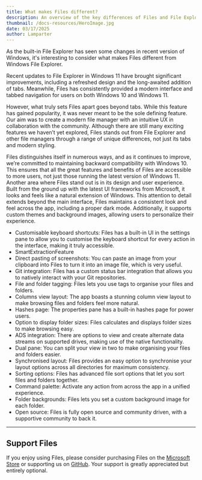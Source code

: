 ```yaml
---
title: What makes Files different?
description: An overview of the key differences of Files and File Explorer
thumbnail: /docs-resources/HeroImage.jpg
date: 03/17/2025
author: Lamparter
---
```


As the built-in File Explorer has seen some changes in recent version of Windows, it's interesting to consider what makes Files different from Windows File Explorer.

Recent updates to File Explorer in Windows 11 have brought significant improvements, including a refreshed design and the long-awaited addition of tabs. Meanwhile, Files has consistently provided a modern interface and tabbed navigation for users on both Windows 10 and Windows 11.

However, what truly sets Files apart goes beyond tabs. While this feature has gained popularity, it was never meant to be the sole defining feature. Our aim was to create a modern file manager with an intuitive UX in collaboration with the community. Although there are still many exciting features we haven’t yet explored, Files stands out from File Explorer and other file managers through a range of unique differences, not just its tabs and modern styling.

Files distinguishes itself in numerous ways, and as it continues to improve, we’re committed to maintaining backward compatibility with Windows 10. This ensures that all the great features and benefits of Files are accessible to more users, not just those running the latest version of Windows 11.
Another area where Files stand out is in its design and user experience. Built from the ground up with the latest UI frameworks from Microsoft, it looks and feels like a natural extension of Windows. This attention to detail extends beyond the main interface, Files maintains a consistent look and feel across the app, including a proper dark mode. Additionally, it supports custom themes and background images, allowing users to personalize their experience.
- Customisable keyboard shortcuts: Files has a built-in UI in the settings pane to allow you to customise the keyboard shortcut for every action in the interface, making it truly accessible.
- SmartExtractionFeature
- Direct pasting of screenshots: You can paste an image from your clipboard into Files to turn it into an image file, which is very useful.
- Git integration: Files has a custom status bar integration that allows you to natively interact with your Git repositories.
- File and folder tagging: Files lets you use tags to organise your files and folders.
- Columns view layout: The app boasts a stunning column view layout to make browsing files and folders feel more natural.
- Hashes page: The properties pane has a built-in hashes page for power users.
- Option to display folder sizes: Files calculates and displays folder sizes to make browsing easy.
- ADS integration: There are options to view and create alternate data streams on supported drives, making use of the native functionality.
- Dual pane: You can split your view in two to make organising your files and folders easier.
- Synchronised layout: Files provides an easy option to synchronise your layout options across all directories for maximum consistency.
- Sorting options: Files has advanced file sort options that let you sort files and folders together.
- Command palette: Activate any action from across the app in a unified experience.
- Folder backgrounds: Files lets you set a custom background image for each folder.
- Open source: Files is fully open source and community driven, with a supportive community to back it.

---

## Support Files

If you enjoy using Files, please consider purchasing Files on the [Microsoft Store](ms-windows-store://pdp/?ProductId=9nghp3dx8hdx&cid=FilesWebsite) or supporting us on [GitHub](https://github.com/sponsors/yaira2). Your support is greatly appreciated but entirely optional.
